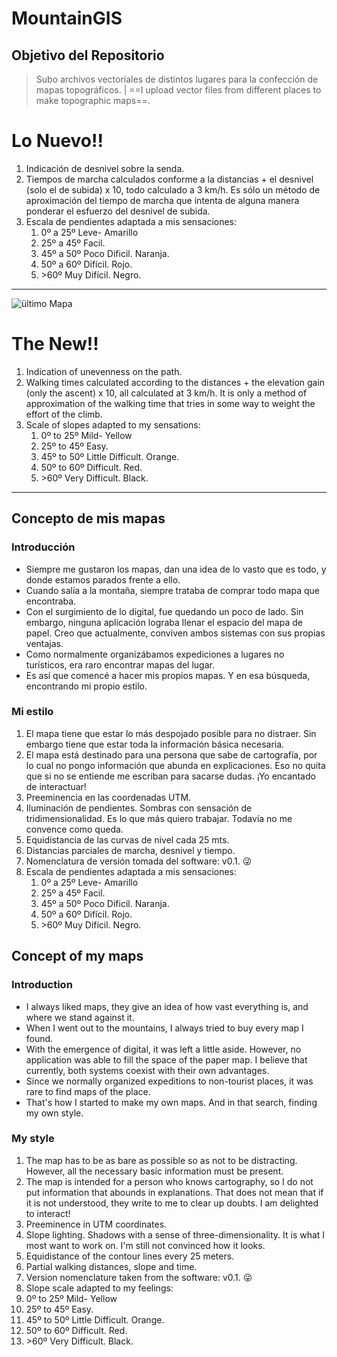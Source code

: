 # MountainGIS
## Objetivo del Repositorio
 >Subo archivos vectoriales de distintos lugares para la confección de mapas topográficos. | ==I upload vector files from different places to make topographic maps==.

# Lo Nuevo!!
1. Indicación de desnivel sobre la senda.
2. Tiempos de marcha calculados conforme a la distancias + el desnivel (solo el de subida) x 10, todo calculado a 3 km/h. Es sólo un método de aproximación del tiempo de marcha que intenta de alguna manera ponderar el esfuerzo del desnivel de subida.
3. Escala de pendientes adaptada a mis sensaciones:
    1.  0º a 25º Leve- Amarillo
    2.  25º a 45º Facil.
    3.  45º a 50º Poco Dificil. Naranja.
    4.  50º a 60º Difícil. Rojo.
    5.  \>60º Muy Difícil. Negro.
---

![ültimo Mapa](Anexos/Captura%20Tronador%20(Pequeño).JPG)
# The New!!
1. Indication of unevenness on the path.
2. Walking times calculated according to the distances + the elevation gain (only the ascent) x 10, all calculated at 3 km/h. It is only a method of approximation of the walking time that tries in some way to weight the effort of the climb.
3. Scale of slopes adapted to my sensations:
    1. 0º to 25º Mild- Yellow
    2. 25º to 45º Easy.
    3. 45º to 50º Little Difficult. Orange.
    4. 50º to 60º Difficult. Red.
    5. \>60º Very Difficult. Black.

---
## Concepto de mis mapas
### Introducción
- Siempre me gustaron los mapas, dan una idea de lo vasto que es todo, y donde estamos parados frente a ello. 
- Cuando salía a la montaña, siempre trataba de comprar todo mapa que encontraba.
- Con el surgimiento de lo digital, fue quedando un poco de lado. Sin embargo, ninguna aplicación lograba llenar el espacio del mapa de papel. Creo que actualmente, conviven ambos sistemas con sus propias ventajas.
- Como normalmente organizábamos expediciones a lugares no turísticos, era raro encontrar mapas del lugar.
- Es así que comencé a hacer mis propios mapas. Y en esa búsqueda, encontrando mi propio estilo.
### Mi estilo
1. El mapa tiene que estar lo más despojado posible para no distraer. Sin embargo tiene que estar toda la información básica necesaria.
2. El mapa está destinado para una persona que sabe de cartografía, por lo cual no pongo información que abunda en explicaciones. Eso no quita que si no se entiende me escriban para sacarse dudas. ¡Yo encantado de interactuar!
3. Preeminencia en las coordenadas UTM. 
4. Iluminación de pendientes. Sombras con sensación de tridimensionalidad. Es lo que más quiero trabajar. Todavía no me convence como queda.
5. Equidistancia de las curvas de nivel cada 25 mts.
6. Distancias parciales de marcha, desnivel y tiempo.
7. Nomenclatura de versión tomada del software: v0.1. 😜
8. Escala de pendientes adaptada a mis sensaciones:
	1. 0º a 25º Leve- Amarillo
	2. 25º a 45º Facil. 
	3. 45º a 50º Poco Dificil. Naranja.
	4. 50º a 60º Difícil. Rojo.
	5. \>60º Muy Difícil. Negro.


## Concept of my maps
### Introduction
- I always liked maps, they give an idea of ​​how vast everything is, and where we stand against it.
- When I went out to the mountains, I always tried to buy every map I found.
- With the emergence of digital, it was left a little aside. However, no application was able to fill the space of the paper map. I believe that currently, both systems coexist with their own advantages.
- Since we normally organized expeditions to non-tourist places, it was rare to find maps of the place.
- That's how I started to make my own maps. And in that search, finding my own style.
### My style
1. The map has to be as bare as possible so as not to be distracting. However, all the necessary basic information must be present.
2. The map is intended for a person who knows cartography, so I do not put information that abounds in explanations. That does not mean that if it is not understood, they write to me to clear up doubts. I am delighted to interact!
3. Preeminence in UTM coordinates.
4. Slope lighting. Shadows with a sense of three-dimensionality. It is what I most want to work on. I'm still not convinced how it looks.
5. Equidistance of the contour lines every 25 meters.
6. Partial walking distances, slope and time.
7. Version nomenclature taken from the software: v0.1. 😜
8. Slope scale adapted to my feelings:
1. 0º to 25º Mild- Yellow
2. 25º to 45º Easy.
3. 45º to 50º Little Difficult. Orange.
4. 50º to 60º Difficult. Red.
5. \>60º Very Difficult. Black.